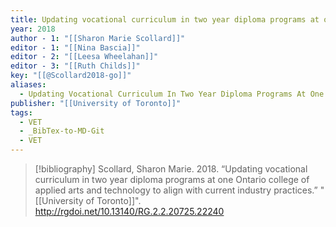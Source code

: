 ```yaml
---
title: Updating vocational curriculum in two year diploma programs at one Ontario college of applied arts and technology to align with current industry practices
year: 2018
author - 1: "[[Sharon Marie Scollard]]"
editor - 1: "[[Nina Bascia]]"
editor - 2: "[[Leesa Wheelahan]]"
editor - 3: "[[Ruth Childs]]"
key: "[[@Scollard2018-go]]"
aliases:
  - Updating Vocational Curriculum In Two Year Diploma Programs At One Ontario College Of Applied Arts And Technology To Align With Current Industry Practices
publisher: "[[University of Toronto]]"
tags:
  - VET
  - _BibTex-to-MD-Git
  - VET
---
```


> [!bibliography]
> Scollard, Sharon Marie. 2018. “Updating vocational curriculum in two year diploma programs at one Ontario college of applied arts and technology to align with current industry practices.” "[[University of Toronto]]". http://rgdoi.net/10.13140/RG.2.2.20725.22240